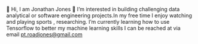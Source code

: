 👋 Hi, I am  Jonathan Jones 👀 I’m interested in building challenging data analytical or software engineering projects.In my free time I enjoy watching and playing sports , researching.
 I’m currently learning how to use Tensorflow to better my machine learning skills
 I can be reached at via email pt.roadjones@gmail.com


<!---
Get2dacode/Get2dacode is a ✨ special ✨ repository because its `README.md` (this file) appears on your GitHub profile.
You can click the Preview link to take a look at your changes.
--->
